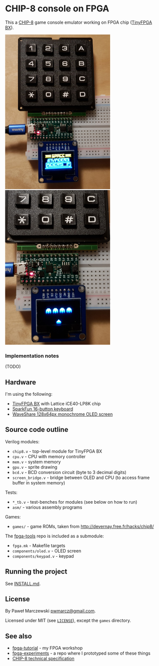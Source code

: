 # CHIP-8 console on FPGA

This a [CHIP-8](https://en.wikipedia.org/wiki/CHIP-8) game console emulator
working on FPGA chip ([TinyFPGA BX](https://www.crowdsupply.com/tinyfpga/tinyfpga-bx)).

![invaders](img/invaders-small.jpg)
![invaders2-small](img/invaders2-small.jpg)

### Implementation notes

(TODO)

## Hardware

I'm using the following:

* [TinyFPGA BX](https://www.crowdsupply.com/tinyfpga/tinyfpga-bx) with Lattice iCE40-LP8K chip
* [SparkFun 16-button keyboard](https://www.sparkfun.com/products/14881)
* [WaveShare 128x64px monochrome OLED screen](https://www.waveshare.com/0.96inch-oled-b.htm)

## Source code outline

Verilog modules:

* `chip8.v` - top-level module for TinyFPGA BX
* `cpu.v` - CPU with memory controller
* `mem.v` - system memory
* `gpu.v` - sprite drawing
* `bcd.v` - BCD conversion circuit (byte to 3 decimal digits)
* `screen_bridge.v` - bridge between OLED and CPU (to access frame buffer in
  system memory)

Tests:

* `*_tb.v` - test-benches for modules (see below on how to run)
* `asm/` - various assembly programs

Games:

* `games/` - game ROMs, taken from http://devernay.free.fr/hacks/chip8/

The [fpga-tools](https://github.com/pwmarcz/fpga-tools/) repo is included as a
submodule:
* `fpga.mk` - Makefile targets
* `components/oled.v` - OLED screen
* `components/keypad.v` - keypad

## Running the project

See [INSTALL.md](INSTALL.md).

## License

By Paweł Marczewski <pwmarcz@gmail.com>.

Licensed under MIT (see [`LICENSE`](LICENSE)), except the `games` directory.

## See also

* [fpga-tutorial](https://github.com/pwmarcz/fpga-tutorial) - my FPGA workshop
* [fpga-experiments](https://github.com/pwmarcz/fpga-experiments) - a repo where I prototyped some of these things
* [CHIP-8 technical specification](http://devernay.free.fr/hacks/chip8/C8TECH10.HTM)
